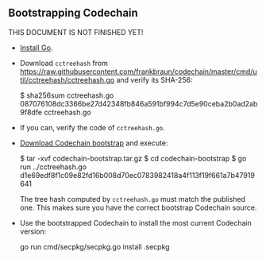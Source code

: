 Bootstrapping Codechain
-----------------------

THIS DOCUMENT IS NOT FINISHED YET!

-   [Install Go](https://golang.org/doc/install).
-   Download `cctreehash` from
    https://raw.githubusercontent.com/frankbraun/codechain/master/cmd/util/cctreehash/cctreehash.go
    and verify its SHA-256:

    \$ sha256sum cctreehash.go
    087076108dc3366be27d42348fb846a591bf994c7d5e90ceba2b0ad2ab9f8dfe
    cctreehash.go

-   If you can, verify the code of `cctreehash.go`.
-   [Download Codechain
    bootstrap](https://frankbraun.org/codechain-bootstrap.tar.gz) and
    execute:

    \$ tar -xvf codechain-bootstrap.tar.gz \$ cd codechain-bootstrap \$
    go run ../cctreehash.go
    d1e69edf8f1c09e82fd16b008d70ec0783982418a4f113f19f661a7b47919641

    The tree hash computed by `cctreehash.go` must match the published
    one. This makes sure you have the correct bootstrap Codechain
    source.

-   Use the bootstrapped Codechain to install the most current Codechain
    version:

    go run cmd/secpkg/secpkg.go install .secpkg
